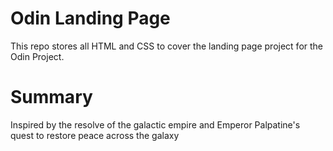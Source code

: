 # Odin Landing Page
This repo stores all HTML and CSS to cover the landing page project
for the Odin Project.

# Summary
Inspired by the resolve of the galactic empire and Emperor Palpatine's quest to restore peace across the galaxy
